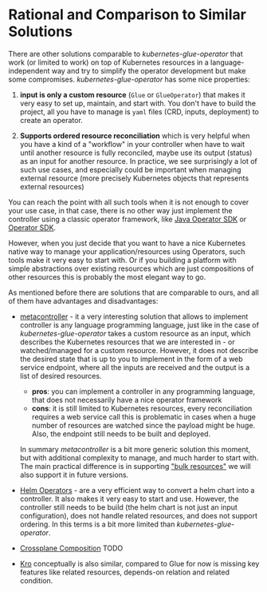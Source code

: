 # Rational and Comparison to Similar Solutions

There are other solutions comparable to *kubernetes-glue-operator* that work (or limited to work) on top
of Kubernetes resources in a language-independent way and try to simplify the operator
development but make some compromises. *kubernetes-glue-operator* has some nice properties:

1. **input is only a custom resource** (`Glue` or `GlueOperator`) that makes it very easy to set up, maintain,
   and start with. You don't have to build the project, all you have to manage is `yaml` files (CRD, inputs, deployment)
   to create an operator.
   
2. **Supports ordered resource reconciliation** which is very helpful when you have a kind of a "workflow" in your controller
   when have to wait until another resource is fully reconciled, maybe use its output (status) as an input for another resource.
   In practice, we see surprisingly a lot of such use cases, and especially could be important when managing external resource
   (more precisely Kubernetes objects that represents external resources)
 

You can reach the point with all such tools when it is not enough to cover your use case, in that case, there is no other
way just implement the controller using a classic operator framework,
like [Java Operator SDK](https://github.com/operator-framework/java-operator-sdk) or [Operator SDK](https://sdk.operatorframework.io/).

However, when you just decide that you want to have a nice Kubernetes native way to manage your application/resources using Operators, such tools make 
it very easy to start with. Or if you building a platform with simple abstractions over existing resources which are just compositions of other resources
this is probably the most elegant way to go.

As mentioned before there are solutions that are comparable to ours, and all of them have advantages and disadvantages:

- [metacontroller](https://github.com/metacontroller/metacontroller) - it a very interesting solution that allows
  to implement controller is any language programming language, just like in the case of *kubernetes-glue-operator* takes a custom resource as an input, which
  describes the Kubernetes resources that we are interested in - or watched/managed for a custom resource.
  However, it does not describe the desired state that is up to you to implement in the form of a web service endpoint,
  where all the inputs are received and the output is a list of desired resources. 
    - **pros**: you can implement a controller in any programming language,
       that does not necessarily have a nice operator framework      
    - **cons**: it is still limited to Kubernetes resources, every reconciliation requires a web service call
      this is problematic in cases when a huge number of resources are watched since the payload might
      be huge. Also, the endpoint still needs to be built and deployed.
  
  In summary *metacontroller* is a bit more generic solution this moment,
  but with additional complexity to manage, and much harder to start with.
  The main practical difference is in supporting ["bulk resources"](https://github.com/java-operator-sdk/kubernetes-glue-operator/issues/75)
  we will also support it in future versions.

- [Helm Operators](https://sdk.operatorframework.io/docs/building-operators/helm/tutorial/) - are a very efficient
  way to convert a helm chart into a controller. It also makes it very easy to start and use.
  However, the controller still needs to be build (the helm chart is not just an input configuration),
  does not handle related resources, and does not support ordering. In this terms is a bit more limited
  than *kubernetes-glue-operator*.

- [Crossplane Composition](https://docs.crossplane.io/latest/concepts/compositions/) TODO

- [Kro](https://github.com/awslabs/kro) conceptually is also similar, compared to Glue for now is missing key features
  like related resources, depends-on relation and related condition.
